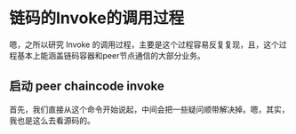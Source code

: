 # 链码的Invoke的调用过程

嗯，之所以研究 Invoke 的调用过程，主要是这个过程容易反复复现，且，这个过程基本上能涵盖链码容器和peer节点通信的大部分业务。

## 启动 peer chaincode invoke

首先，我们直接从这个命令开始说起，中间会把一些疑问顺带解决掉。嗯，其实，我也是这么去看源码的。

